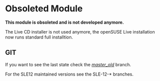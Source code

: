 Obsoleted Module
================

**This module is obsoleted and is not developed anymore.**

The Live CD installer is not used anymore, the openSUSE Live installation
now runs standard full installtion.


GIT
---

If you want to see the last state check the [*master_old*](../master_old) branch.

For the SLE12 maintained versions see the SLE-12-\* branches.

